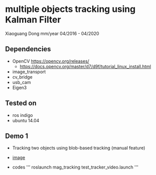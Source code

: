 # multiple objects tracking using Kalman Filter
Xiaoguang Dong mm/year 04/2016 - 04/2020

## Dependencies
* OpenCV <https://opencv.org/releases/>
	* https://docs.opencv.org/master/d7/d9f/tutorial_linux_install.html
* image_transport
* cv_bridge
* usb_cam 
* Eigen3

## Tested on
* ros indigo
* ubuntu 14.04


## Demo 1
* Tracking two objects using blob-based tracking (manual feature)
* [image](../data/tracking.png)

* codes
'''
roslaunch mag_tracking test_tracker_video.launch
'''
